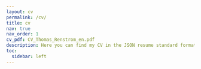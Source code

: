 ```yaml
---
layout: cv
permalink: /cv/
title: cv
nav: true
nav_order: 1
cv_pdf: CV_Thomas_Renstrom_en.pdf
description: Here you can find my CV in the JSON resume standard format (<a href='https://jsonresume.org/'>https://jsonresume.org/</a>). A .pdf version of my CV in English is available at the top of this page. Links to both my English and Swedish CVs, as well as cover letters, can be found on the <a href='/'>front page</a> of this website.
toc:
  sidebar: left
---
```

